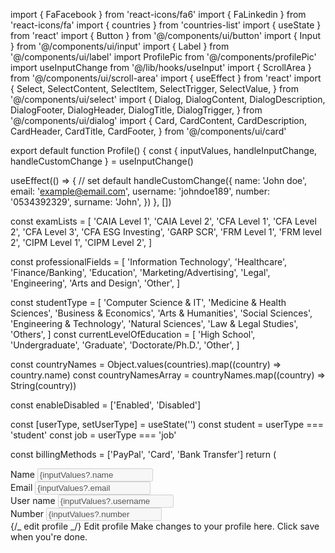 import { FaFacebook } from 'react-icons/fa6'
import { FaLinkedin } from 'react-icons/fa'
import { countries } from 'countries-list'
import { useState } from 'react'
import { Button } from '@/components/ui/button'
import { Input } from '@/components/ui/input'
import { Label } from '@/components/ui/label'
import ProfilePic from '@/components/profilePic'
import useInputChange from '@/lib/hooks/useInput'
import { ScrollArea } from '@/components/ui/scroll-area'
import { useEffect } from 'react'
import {
Select,
SelectContent,
SelectItem,
SelectTrigger,
SelectValue,
} from '@/components/ui/select'
import {
Dialog,
DialogContent,
DialogDescription,
DialogFooter,
DialogHeader,
DialogTitle,
DialogTrigger,
} from '@/components/ui/dialog'
import {
Card,
CardContent,
CardDescription,
CardHeader,
CardTitle,
CardFooter,
} from '@/components/ui/card'

export default function Profile() {
const { inputValues, handleInputChange, handleCustomChange } =
useInputChange()

useEffect(() => {
// set default
handleCustomChange({
name: 'John doe',
email: 'example@email.com',
username: 'johndoe189',
number: '0534392329',
surname: 'John',
})
}, [])

const examLists = [
'CAIA Level 1',
'CAIA Level 2',
'CFA Level 1',
'CFA Level 2',
'CFA Level 3',
'CFA ESG Investing',
'GARP SCR',
'FRM Level 1',
'FRM level 2',
'CIPM Level 1',
'CIPM Level 2',
]

const professionalFields = [
'Information Technology',
'Healthcare',
'Finance/Banking',
'Education',
'Marketing/Advertising',
'Legal',
'Engineering',
'Arts and Design',
'Other',
]

const studentType = [
'Computer Science & IT',
'Medicine & Health Sciences',
'Business & Economics',
'Arts & Humanities',
'Social Sciences',
'Engineering & Technology',
'Natural Sciences',
'Law & Legal Studies',
'Others',
]
const currentLevelOfEducation = [
'High School',
'Undergraduate',
'Graduate',
'Doctorate/Ph.D.',
'Other',
]

const countryNames = Object.values(countries).map((country) => country.name)
const countryNamesArray = countryNames.map((country) => String(country))

const enableDisabled = ['Enabled', 'Disabled']

const [userType, setUserType] = useState('')
const student = userType === 'student'
const job = userType === 'job'

const billingMethods = ['PayPal', 'Card', 'Bank Transfer']
return (

<div className='px-3 container pt-8'>
<div className='max-w-2xl md:pl-10'>
<div className='flex flex-col space-y-3'>
<ProfilePic />
<div className='flex flex-col space-y-1.5'>
<Label htmlFor='name'>Name</Label>
<Input
name='name'
id='name'
onChange={handleInputChange}
placeholder='Your name'
value={inputValues?.name || ''}
disabled
/>
</div>
<div className='flex flex-col space-y-1.5'>
<Label htmlFor='email'>Email</Label>
<Input
id='email'
name='email'
onChange={handleInputChange}
placeholder='Your email address'
value={inputValues?.email || ''}
disabled
/>
</div>
<div className='flex flex-col space-y-1.5'>
<Label htmlFor='username'>User name</Label>
<Input
id='username'
name='username'
onChange={handleInputChange}
placeholder='Your username'
value={inputValues?.username || ''}
disabled
/>
</div>
<div className='flex flex-col space-y-1.5'>
<Label htmlFor='username'>Number</Label>
<Input
name='number'
onChange={handleInputChange}
placeholder='Your phone number'
value={inputValues?.number || ''}
disabled
/>
</div>
</div>
<div className='mt-3'>
{/_ edit profile _/}
<Card className='bg-light-blue'>
<CardHeader>
<CardTitle>Edit profile</CardTitle>
<CardDescription>
Make changes to your profile here. Click save when you're done.
</CardDescription>
</CardHeader>
<CardContent>
<Dialog>
<DialogTrigger asChild>
<Button variant='default' className='max-w-fit'>
Edit Profile
</Button>
</DialogTrigger>
<DialogContent className='w-full max-w-[95vw]'>
<DialogHeader>
<DialogTitle>Edit profile</DialogTitle>
<DialogDescription>
Make changes to your profile here. Click save when you're
done.
</DialogDescription>
</DialogHeader>
<ScrollArea className='h-full max-h-[63vh] w-full'>
<div className='mt-4 px-2 max-w-2xl'>
<div className='flex flex-col space-y-4'>
<div className='flex flex-col space-y-1.5'>
<Label htmlFor='name'>Name</Label>
<Input
name='name'
id='name'
onChange={handleInputChange}
placeholder='Your name'
value={inputValues?.name || ''}
/>
</div>
<div className='flex flex-col space-y-1.5'>
<Label htmlFor='name'>Surname</Label>
<Input
name='surname'
id='surname'
onChange={handleInputChange}
placeholder='Your Surname'
value={inputValues?.surname || ''}
/>
</div>
<div className='flex flex-col space-y-1.5'>
<Label htmlFor='email'>Email</Label>
<Input
id='email'
name='email'
onChange={handleInputChange}
placeholder='Your email address'
value={inputValues?.email || ''}
/>
</div>

                        <div className='flex flex-col space-y-1.5'>
                          <Label htmlFor='username'>Number</Label>
                          <Input
                            name='number'
                            onChange={handleInputChange}
                            placeholder='Your phone number'
                            value={inputValues?.number || ''}
                          />
                        </div>
                        <Select>
                          <SelectTrigger className='w-full'>
                            <SelectValue placeholder='Preparing for' />
                          </SelectTrigger>
                          <SelectContent>
                            <ScrollArea className='h-28'>
                              {examLists.map((e, i) => {
                                return (
                                  <SelectItem value={e} key={i}>
                                    {e}
                                  </SelectItem>
                                )
                              })}
                            </ScrollArea>
                          </SelectContent>
                        </Select>
                        {/* Contact Information */}
                        <div className='bg-light-purple px-3 py-3 rounded-xl'>
                          <p className='text-base font-semibold text-gray-800'>
                            Contact Information
                          </p>
                          <div className='mt-4 space-y-3'>
                            <div className='flex flex-col space-y-1.5'>
                              <Label htmlFor='username' className='font-normal'>
                                Address
                              </Label>
                              <Input
                                name='address'
                                onChange={handleInputChange}
                                placeholder='Your Address'
                                value={inputValues?.address || ''}
                              />
                            </div>
                            <div className='flex flex-col space-y-1.5'>
                              <Label htmlFor='username' className='font-normal'>
                                Phone Number
                              </Label>
                              <Input
                                name='number'
                                onChange={handleInputChange}
                                placeholder='Your phone number'
                                value={inputValues?.number || ''}
                              />
                            </div>
                          </div>
                        </div>
                        {/* Contact Information */}
                        <Select onValueChange={(e) => setUserType(e)}>
                          <SelectTrigger className='w-full'>
                            <SelectValue placeholder='User Type' />
                          </SelectTrigger>
                          <SelectContent>
                            <SelectItem value='student'>Student</SelectItem>
                            <SelectItem value='job'>
                              Working Professional
                            </SelectItem>
                          </SelectContent>
                        </Select>

                        {job && (
                          <Select>
                            <SelectTrigger className='w-full'>
                              <SelectValue placeholder='Professional Field' />
                            </SelectTrigger>
                            <SelectContent>
                              {professionalFields.map((e, i) => (
                                <SelectItem value={e} key={i}>
                                  {e}
                                </SelectItem>
                              ))}
                            </SelectContent>
                          </Select>
                        )}
                        {student && (
                          <Select>
                            <SelectTrigger className='w-full'>
                              <SelectValue placeholder='Field of Study' />
                            </SelectTrigger>
                            <SelectContent>
                              {studentType.map((e, i) => (
                                <SelectItem value={e} key={i}>
                                  {e}
                                </SelectItem>
                              ))}
                            </SelectContent>
                          </Select>
                        )}
                        {student && (
                          <Select>
                            <SelectTrigger className='w-full'>
                              <SelectValue placeholder='Current Level of Education' />
                            </SelectTrigger>
                            <SelectContent>
                              {currentLevelOfEducation.map((e, i) => (
                                <SelectItem value={e} key={i}>
                                  {e}
                                </SelectItem>
                              ))}
                            </SelectContent>
                          </Select>
                        )}
                        {student && (
                          <div className='flex flex-col space-y-1.5'>
                            <Label htmlFor='username'>
                              Educational Institution
                            </Label>
                            <Input
                              id='educationalInstitute'
                              name='educationalInstitute'
                              onChange={handleInputChange}
                              placeholder='Your Educational Institution'
                              value={inputValues?.educationalInstitute || ''}
                            />
                          </div>
                        )}
                        <Select>
                          <SelectTrigger className='w-full'>
                            <SelectValue placeholder='Country of Residence' />
                          </SelectTrigger>
                          <SelectContent>
                            <ScrollArea className='h-28'>
                              {countryNamesArray.map((e, i) => (
                                <SelectItem value={e} key={i}>
                                  {e}
                                </SelectItem>
                              ))}
                            </ScrollArea>
                          </SelectContent>
                        </Select>
                        <div className='bg-light-blue px-3 py-3 rounded-xl'>
                          <p className='text-base font-semibold text-gray-800'>
                            Notification Preferences
                          </p>
                          <div className='mt-4 space-y-3'>
                            <Select>
                              <SelectTrigger className='w-full'>
                                <SelectValue placeholder='Email Notifications' />
                              </SelectTrigger>
                              <SelectContent>
                                <ScrollArea className='h-28'>
                                  {enableDisabled.map((e, i) => (
                                    <SelectItem value={e} key={i}>
                                      {e}
                                    </SelectItem>
                                  ))}
                                </ScrollArea>
                              </SelectContent>
                            </Select>
                            <Select>
                              <SelectTrigger className='w-full'>
                                <SelectValue placeholder='In-App Notifications' />
                              </SelectTrigger>
                              <SelectContent>
                                <ScrollArea className='h-28'>
                                  {enableDisabled.map((e, i) => (
                                    <SelectItem value={e} key={i}>
                                      {e}
                                    </SelectItem>
                                  ))}
                                </ScrollArea>
                              </SelectContent>
                            </Select>
                          </div>
                        </div>
                        <div className='bg-light-orange px-3 py-3 rounded-xl'>
                          <p className='text-base font-semibold text-gray-800'>
                            Billing Information
                          </p>
                          <div className='space-y-3 mt-4'>
                            <Select>
                              <SelectTrigger className='w-full'>
                                <SelectValue placeholder='Payment Method' />
                              </SelectTrigger>
                              <SelectContent>
                                <ScrollArea className='h-28'>
                                  {billingMethods.map((e, i) => (
                                    <SelectItem value={e} key={i}>
                                      {e}
                                    </SelectItem>
                                  ))}
                                </ScrollArea>
                              </SelectContent>
                            </Select>
                            <div className='flex flex-col space-y-1.5'>
                              <Label htmlFor='username' className='font-normal'>
                                Billing Address
                              </Label>
                              <Input
                                id='Billing_Address'
                                name='billing_address'
                                onChange={handleInputChange}
                                placeholder='Your Billing Institution'
                                value={inputValues?.billing_address || ''}
                              />
                            </div>
                          </div>
                        </div>
                        <div>
                          <p className='text-base font-semibold text-gray-800'>
                            Social Media Integration
                          </p>
                          <div className='grid grid-cols-2 gap-2 max-w-sm mt-2'>
                            <div className='flex gap-2 bg-light-purple rounded-2xl items-center px-3 py-5 cursor-pointer'>
                              <FaFacebook className='w-8 h-auto text-gray-700' />
                              <p>Facebook</p>
                            </div>
                            <div className='flex gap-2 bg-light-purple rounded-2xl items-center px-3 py-5 cursor-pointer'>
                              <FaLinkedin className='w-8 h-auto text-gray-700' />
                              <p>Linkedin</p>
                            </div>
                          </div>
                        </div>
                      </div>
                    </div>
                  </ScrollArea>
                  <DialogFooter>
                    <Button>Update Profile</Button>
                  </DialogFooter>
                </DialogContent>
              </Dialog>
            </CardContent>
          </Card>
        </div>
        {/* ------------------- */}
        <Card className='bg-light-purple mt-3'>
          <CardHeader>
            <CardTitle>Change Password</CardTitle>
            <CardDescription>
              follow the steps to set a new, strong password, enhancing your
              account's safety.
            </CardDescription>
          </CardHeader>
          <CardFooter>
            <Dialog>
              <DialogTrigger asChild>
                <Button variant='warning'>Change password</Button>
              </DialogTrigger>
              <DialogContent className='sm:max-w-[425px]'>
                <DialogHeader>
                  <DialogTitle>Change Password</DialogTitle>
                </DialogHeader>
                <div className='mt-4'>
                  <div className='flex flex-col space-y-8'>
                    <div className='flex flex-col space-y-2'>
                      <Label htmlFor='name'>Previous password</Label>
                      <Input
                        name='prevPass'
                        id='prevPass'
                        onChange={handleInputChange}
                        placeholder='Previous password'
                        value={inputValues?.prevPass || ''}
                      />
                    </div>
                    <div className='flex flex-col space-y-2'>
                      <Label htmlFor='email'>Updated password</Label>
                      <Input
                        id='currPass'
                        name='currPass'
                        onChange={handleInputChange}
                        placeholder='Updated password'
                        value={inputValues?.currPass || ''}
                      />
                    </div>
                  </div>
                </div>
                <DialogFooter>
                  <Button variant={'warning'}>Update Password</Button>
                </DialogFooter>
              </DialogContent>
            </Dialog>
          </CardFooter>
        </Card>
        <div className='mt-3 mb-5'>
          {/* edit profile */}
          <Card className='bg-light-orange'>
            <CardHeader>
              <CardTitle>Want to logout?</CardTitle>
              <CardDescription>
                Once you click on 'logout,' your data will be removed from the
                browser cache.
              </CardDescription>
            </CardHeader>
            <CardContent>
              <Button variant='destructive' className='max-w-fit'>
                Log out
              </Button>
            </CardContent>
          </Card>
        </div>
      </div>
    </div>

)
}

---

<div>
              <div className='flex flex-col space-y-1.5'>
                <Label htmlFor='name'>Name</Label>
                <Input
                  name='name'
                  id='name'
                  onChange={handleInputChange}
                  placeholder='Your name'
                  value={inputValues?.name || ''}
                />
              </div>
              <div className='flex flex-col space-y-1.5'>
                <Label htmlFor='name'>Surname</Label>
                <Input
                  name='surname'
                  id='surname'
                  onChange={handleInputChange}
                  placeholder='Your Surname'
                  value={inputValues?.surname || ''}
                />
              </div>
              <div className='flex flex-col space-y-1.5'>
                <Label htmlFor='email'>Email</Label>
                <Input
                  id='email'
                  name='email'
                  onChange={handleInputChange}
                  placeholder='Your email address'
                  value={inputValues?.email || ''}
                />
              </div>

              <div className='flex flex-col space-y-1.5'>
                <Label htmlFor='username'>Number</Label>
                <Input
                  name='number'
                  onChange={handleInputChange}
                  placeholder='Your phone number'
                  value={inputValues?.number || ''}
                />
              </div>
              <Select>
                <SelectTrigger className='w-full'>
                  <SelectValue placeholder='Preparing for' />
                </SelectTrigger>
                <SelectContent>
                  <ScrollArea className='h-28'>
                    {examLists.map((e, i) => {
                      return (
                        <SelectItem value={e} key={i}>
                          {e}
                        </SelectItem>
                      )
                    })}
                  </ScrollArea>
                </SelectContent>
              </Select>
              {/* Contact Information */}
              <div className='bg-light-purple px-3 py-3 rounded-xl'>
                <p className='text-base font-semibold text-gray-800'>
                  Contact Information
                </p>
                <div className='mt-4 space-y-3'>
                  <div className='flex flex-col space-y-1.5'>
                    <Label htmlFor='username' className='font-normal'>
                      Address
                    </Label>
                    <Input
                      name='address'
                      onChange={handleInputChange}
                      placeholder='Your Address'
                      value={inputValues?.address || ''}
                    />
                  </div>
                  <div className='flex flex-col space-y-1.5'>
                    <Label htmlFor='username' className='font-normal'>
                      Phone Number
                    </Label>
                    <Input
                      name='number'
                      onChange={handleInputChange}
                      placeholder='Your phone number'
                      value={inputValues?.number || ''}
                    />
                  </div>
                </div>
              </div>
              {/* Contact Information */}
              <Select onValueChange={(e) => setUserType(e)}>
                <SelectTrigger className='w-full'>
                  <SelectValue placeholder='User Type' />
                </SelectTrigger>
                <SelectContent>
                  <SelectItem value='student'>Student</SelectItem>
                  <SelectItem value='job'>Working Professional</SelectItem>
                </SelectContent>
              </Select>

              {job && (
                <Select>
                  <SelectTrigger className='w-full'>
                    <SelectValue placeholder='Professional Field' />
                  </SelectTrigger>
                  <SelectContent>
                    {professionalFields.map((e, i) => (
                      <SelectItem value={e} key={i}>
                        {e}
                      </SelectItem>
                    ))}
                  </SelectContent>
                </Select>
              )}
              {student && (
                <Select>
                  <SelectTrigger className='w-full'>
                    <SelectValue placeholder='Field of Study' />
                  </SelectTrigger>
                  <SelectContent>
                    {studentType.map((e, i) => (
                      <SelectItem value={e} key={i}>
                        {e}
                      </SelectItem>
                    ))}
                  </SelectContent>
                </Select>
              )}
              {student && (
                <Select>
                  <SelectTrigger className='w-full'>
                    <SelectValue placeholder='Current Level of Education' />
                  </SelectTrigger>
                  <SelectContent>
                    {currentLevelOfEducation.map((e, i) => (
                      <SelectItem value={e} key={i}>
                        {e}
                      </SelectItem>
                    ))}
                  </SelectContent>
                </Select>
              )}
              {student && (
                <div className='flex flex-col space-y-1.5'>
                  <Label htmlFor='username'>Educational Institution</Label>
                  <Input
                    id='educationalInstitute'
                    name='educationalInstitute'
                    onChange={handleInputChange}
                    placeholder='Your Educational Institution'
                    value={inputValues?.educationalInstitute || ''}
                  />
                </div>
              )}
              <Select>
                <SelectTrigger className='w-full'>
                  <SelectValue placeholder='Country of Residence' />
                </SelectTrigger>
                <SelectContent>
                  <ScrollArea className='h-28'>
                    {countryNamesArray.map((e, i) => (
                      <SelectItem value={e} key={i}>
                        {e}
                      </SelectItem>
                    ))}
                  </ScrollArea>
                </SelectContent>
              </Select>
            </div>
